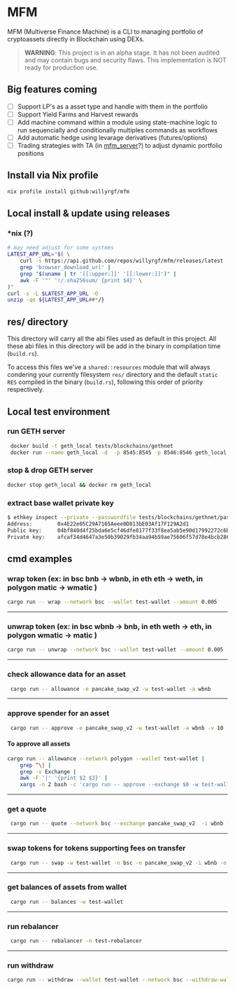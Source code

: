 # MFM

MFM (Multiverse Finance Machine) is a CLI to managing portfolio of cryptoassets directly in Blockchain using DEXs.

> **WARNING**: This project is in an alpha stage. It has not been audited and may contain bugs and security flaws. This implementation is NOT ready for production use.

## Big features coming
- [ ] Support LP's as a asset type and handle with them in the portfolio
- [ ] Support Yield Farms and Harvest rewards
- [ ] Add machine command within a module using state-machine logic to run sequencially and conditionally multiples commands as workflows
- [ ] Add automatic hedge using levarage derivatives (futures/options)
- [ ] Trading strategies with TA (in [mfm_server](https://github.com/willyrgf/mfm_server)?) to adjust dynamic portfolio positions

## Install via Nix profile
```sh
nix profile install github:willyrgf/mfm
```

## Local install & update using releases

### *nix (?)
```sh
# may need adjust for some systems
LATEST_APP_URL="$( \
	curl -s https://api.github.com/repos/willyrgf/mfm/releases/latest |
	grep 'browser_download_url' |
	grep "$(uname | tr '[[:upper:]]' '[[:lower:]]')" |
	awk -F '"' '!/.sha256sum/ {print $4}' \
)"
curl -s -L $LATEST_APP_URL -O
unzip -qo ${LATEST_APP_URL##*/}
```

## res/ directory
This directory will carry all the abi files used as default in this project.
All these abi files in this directory will be add in the binary in compilation time (`build.rs`).

To access this files we've a `shared::resources` module that will always condering your currently
filesystem `res/` directory and the default `static RES` compiled in the binary (`build.rs`),
following this order  of priority respectively.

## Local test environment

### run GETH server
```sh
 docker build -t geth_local tests/blockchains/gethnet
 docker run --name geth_local -d  -p 8545:8545 -p 8546:8546 geth_local
```

### stop & drop GETH server
```sh
docker stop geth_local && docker rm geth_local
```

### extract base wallet private key
```sh
$ ethkey inspect --private --passwordfile tests/blockchains/gethnet/password.txt tests/blockchains/gethnet/data/keystore/UTC--2023-03-28T01-13-34.803419000Z--4e22e05c29a7165aeee0d813be03af17f129a2d1
Address:        0x4E22e05C29A7165Aeee0D813bE03Af17F129A2d1
Public key:     04bf840d4f25bda6e5cf46dfe8177f33f8ea5ab5e90d17992272c6b3a931976f3a6328d513e943becbc4f9e46d89bce4f9c9654698252d7b09469015ea2c36862d
Private key:    afcaf34d4647a3e50b39029fb34aa94b59ae75606f57d78e4bcb286948ed4816
```



<!-- TODO: add install doc and res folder -->

## cmd examples

### wrap token (ex: in bsc bnb -> wbnb, in eth eth -> weth, in polygon matic -> wmatic )

```bash
cargo run -- wrap --network bsc --wallet test-wallet --amount 0.005
```

---

### unwrap token (ex: in bsc wbnb -> bnb, in eth weth -> eth, in polygon wmatic -> matic )

```bash
cargo run -- unwrap --network bsc --wallet test-wallet --amount 0.005
```

---

### check allowance data for an asset

```bash
 cargo run -- allowance -e pancake_swap_v2 -w test-wallet -a wbnb
```

---

### approve spender for an asset

```bash
 cargo run -- approve -e pancake_swap_v2 -w test-wallet -a wbnb -v 10
```


#### To approve all assets
```bash
cargo run -- allowance --network polygon --wallet test-wallet |
	grep ^\| |
	grep -v Exchange |
	awk -F '|' '{print $2 $3}' |
	xargs -n 2 bash -c 'cargo run -- approve --exchange $0 -w test-wallet --asset $1 --amount 10000000'
```

---

### get a quote

```bash
 cargo run -- quote --network bsc --exchange pancake_swap_v2  -i wbnb -o busd -a 1.0
```

---

### swap tokens for tokens supporting fees on transfer

```bash
 cargo run -- swap -w test-wallet -n bsc -e pancake_swap_v2 -i wbnb -o busd -a 0.0006
```

---

### get balances of assets from wallet

```bash
 cargo run -- balances -w test-wallet
```

---

### run rebalancer

```bash
 cargo run -- rebalancer -n test-rebalancer
```

---

### run withdraw

```bash
cargo run -- withdraw --wallet test-wallet --network bsc --withdraw-wallet test-wallet2 -v 0.008 -a wbnb
```

